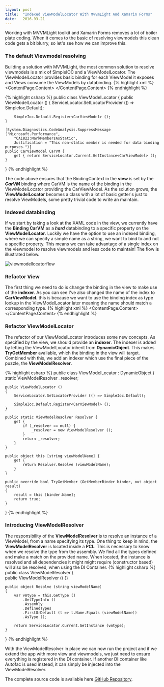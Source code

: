 ```yaml
---
layout: post
title:  "Indexed ViewModelLocator With MvvmLight And Xamarin Forms"
date:   2016-03-21
---
```


<p class="intro">
<span class="dropcap">W</span>orking with MVVMLight toolkit and Xamarin Forms removes a lot of boiler plate coding. When it comes to the basic of resolving viewmodels this clean code gets a bit blurry, so let's see how we can improve this.  
</p>

### The default Viewmodel resolving
Building a solution with MVVMLight, the most common solution to resolve viewmodels is a mix of SimpleIOC and a ViewModelLocator. The ViewModelLocator provides basic binding for each ViewModel it exposes and Views consume the ViewModels by databinding.
{% highlight xml %}
<ContentPage
	xmlns="http://xamarin.com/schemas/2014/forms"
	xmlns:x="http://schemas.microsoft.com/winfx/2009/xaml"
	x:Class="BasicMvvmLight.Views.CarListView"
	BindingContext="{Binding CarVM, Source={StaticResource ViewModelLocator}}">
	<ContentPage.Content>
		<Label
			Text="{Binding Brand}">
		</Label>
	</ContentPage.Content>
</ContentPage>
{% endhighlight %}

{% highlight csharp %}
public class ViewModelLocator
{
    public ViewModelLocator ()
    {
        ServiceLocator.SetLocatorProvider (() => SimpleIoc.Default);

        SimpleIoc.Default.Register<CarViewModel> ();		
    }
    
    [System.Diagnostics.CodeAnalysis.SuppressMessage ("Microsoft.Performance",
        "CA1822:MarkMembersAsStatic",
        Justification = "This non-static member is needed for data binding purposes.")]
    public CarViewModel CarVM {
        get { return ServiceLocator.Current.GetInstance<CarViewModel> (); }
}
{% endhighlight %}

The code above ensures that the BindingContext in the __view__ is set by the ___CarVM___ binding where CarVM is the name of the binding in the ViewModelLocator providing the CarViewModel. As the solution grows, the __ViewModelLocator__ becomes a class with a lot of basic getter's just to resolve ViewModels, some pretty trivial code to write an maintain. 

### Indexed databinding
If we start by taking a look at the XAML code in the view, we currently have the __Binding CarVM__ as a ___hard___ databinding to a specific property on the __ViewModelLocator__. Luckily we have the option to use an indexed binding, where we can specify a simple name as a string, we want to bind to and not a specific property. This means we can take advantage of a single index on the viewmodel to resolve viewmodels and less code to maintain! The flow is illustrated below.

<img src="{{ '/assets/img/viewmodellocatorflow.png' | prepend: site.baseurl }}" alt="viewmodellocatorflow">

### Refactor View
The first thing we need to do is change the binding in the view to make use of the __indexer__. As you can see I've also changed the name of the index to __CarViewModel__. this is because we want to use the binding index as type lookup in the ViewModelLocator later meaning the name should match a corresponding type.
{% highlight xml %}
<ContentPage
	xmlns="http://xamarin.com/schemas/2014/forms"
	xmlns:x="http://schemas.microsoft.com/winfx/2009/xaml"
	x:Class="BasicMvvmLight.Views.CarListView"
	BindingContext="{Binding [CarViewModel], Source={StaticResource ViewModelLocator}}">
	<ContentPage.Content>
		<Label
			Text="{Binding Brand}">
		</Label>
	</ContentPage.Content>
</ContentPage>
{% endhighlight %} 
  
### Refactor ViewModelLocator 
The refactor of our ViewModelLocator introduces some new concepts. As specified by the view, we should provide an __indexer__. The indexer is added by letting the ViewModelLocator inherit from __DynamicObject__. This makes __TryGetMember__ available, which the binding in the view will target. Combined with this, we add an indexer which use the final piece of the puzzle, the __ViewModelResolver__. 

{% highlight csharp %}
public class ViewModelLocator : DynamicObject
{
    static ViewModelResolver _resolver;

    public ViewModelLocator ()
    {
        ServiceLocator.SetLocatorProvider (() => SimpleIoc.Default);

        SimpleIoc.Default.Register<CarViewModel> ();
    }

    public static ViewModelResolver Resolver {
        get {
            if (_resolver == null) {
                _resolver = new ViewModelResolver ();
            }
            return _resolver;
        }
    }

    public object this [string viewModelName] {
        get {               
            return Resolver.Resolve (viewModelName);
        }
    }

    public override bool TryGetMember (GetMemberBinder binder, out object result)
    {
        result = this [binder.Name];
        return true;
    }
}
{% endhighlight %} 

### Introducing ViewModelResolver
The responsibility of the __ViewModelResolver__ is to resolve an instance of a ViewModel, from a name specifying its type. One thing to keep in mind, the __ViewModelResolver__ is located inside a __PCL__. This is necessary to know when we resolve the type from the assembly.
We find all the types defined and make a match on the provided name. When located, the instance is resolved and all dependencies it might might require (constructor based) will also be resolved, when using the DI Container.
{% highlight csharp %}
public class ViewModelResolver
{		
    public ViewModelResolver ()
    {}       

    public object Resolve (string viewModelName)
    {
        var vmtype = this.GetType ()
            .GetTypeInfo ()
            .Assembly
            .DefinedTypes
            .FirstOrDefault (t => t.Name.Equals (viewModelName))
            .AsType ();

        return ServiceLocator.Current.GetInstance (vmtype);
    }
}
{% endhighlight %}


With the ViewModelResolver in place we can now run the project and if we extend the app with more view and viewmodels, we just need to ensure everything is registered in the DI container. If another DI container like Autofac is used instead, it can simply be injected into the ViewModelResolver.

The complete source code is available here [GitHub Repository](https://github.com/rasmuschristensen/XamarinFormsImageGallery).






